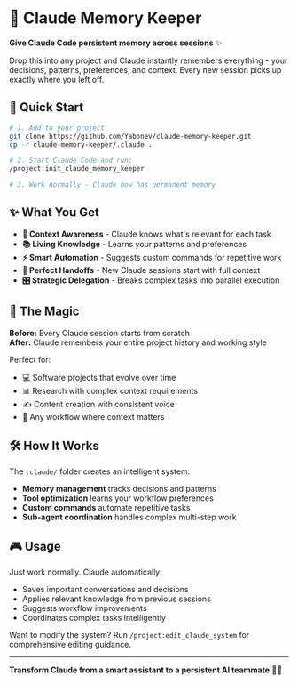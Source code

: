 # 🧠 Claude Memory Keeper

**Give Claude Code persistent memory across sessions** ✨

Drop this into any project and Claude instantly remembers everything - your decisions, patterns, preferences, and context. Every new session picks up exactly where you left off.

## 🚀 Quick Start

```bash
# 1. Add to your project
git clone https://github.com/Yabonev/claude-memory-keeper.git
cp -r claude-memory-keeper/.claude .

# 2. Start Claude Code and run:
/project:init_claude_memory_keeper

# 3. Work normally - Claude now has permanent memory
```

## ✨ What You Get

- **🎯 Context Awareness** - Claude knows what's relevant for each task
- **📚 Living Knowledge** - Learns your patterns and preferences  
- **⚡ Smart Automation** - Suggests custom commands for repetitive work
- **🔄 Perfect Handoffs** - New Claude sessions start with full context
- **🎛️ Strategic Delegation** - Breaks complex tasks into parallel execution

## 🌟 The Magic

**Before:** Every Claude session starts from scratch  
**After:** Claude remembers your entire project history and working style

Perfect for:
- 💻 Software projects that evolve over time
- 📊 Research with complex context requirements  
- ✍️ Content creation with consistent voice
- 🔧 Any workflow where context matters

## 🛠️ How It Works

The `.claude/` folder creates an intelligent system:
- **Memory management** tracks decisions and patterns
- **Tool optimization** learns your workflow preferences
- **Custom commands** automate repetitive tasks
- **Sub-agent coordination** handles complex multi-step work

## 🎮 Usage

Just work normally. Claude automatically:
- Saves important conversations and decisions
- Applies relevant knowledge from previous sessions
- Suggests workflow improvements
- Coordinates complex tasks intelligently

Want to modify the system? Run `/project:edit_claude_system` for comprehensive editing guidance.

---

**Transform Claude from a smart assistant to a persistent AI teammate** 🤖✨